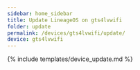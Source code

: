 ```yaml
---
sidebar: home_sidebar
title: Update LineageOS on gts4lvwifi
folder: update
permalink: /devices/gts4lvwifi/update/
device: gts4lvwifi
---
```

{% include templates/device_update.md %}
